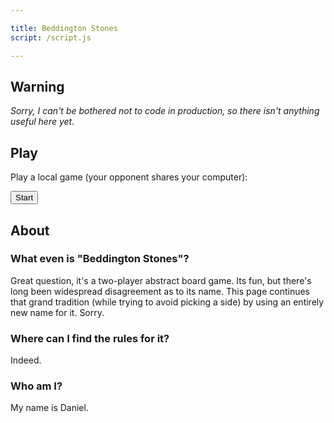 ```yaml
---

title: Beddington Stones
script: /script.js

---
```


## Warning
_Sorry, I can't be bothered not to code in production, so there isn't anything useful here yet._

## Play

<div id="local-menu" markdown="1">

Play a local game (your opponent shares your computer):

<button type="button" id="local-start-button">Start</button>

</div>

<!-- All the "Play" stuff after this (not including the game itself) are PeerJS non-working code. Kindly ignore. -->

<div id="nickname" style="display: none;" markdown="1">

Enter a nickname to get started:

<input type="text" id="nickname-text">
<button type="button" id="nickname-button">Go</button>

</div>

<div id="lobby-mainmenu" style="display: none;" markdown="1">

Start a new game, or join a game a friend has started:

<button type="button" id="start-button">Start</button>
<button type="button" id="join-button">Join</button>

</div>

<div id="lobby-start" style="display: none;" markdown="1">

Please give your opponent this code: <code id="player-code">... establishing connection ...</code>

The game will start as soon as they are ready.

</div>

<div id="lobby-join" style="display: none;" markdown="1">

Enter the code your opponent has given you:

<input type="text" id="player-code-text">
<button type="button" id="player-code-button">Go</button>

</div>

<div id="game" style="display: none;" >

<canvas id="game-canvas"></canvas>

</div>

## About

### What even is "Beddington Stones"?

Great question,
it's a two-player abstract board game.
Its fun,
but there's long been widespread disagreement as to its name.
This page continues that grand tradition
(while trying to avoid picking a side)
by using an entirely new name for it.
Sorry.

### Where can I find the rules for it?

Indeed.

### Who am I?

My name is Daniel.

<script src="https://unpkg.com/peerjs@1.0.0/dist/peerjs.min.js"></script>
<script src="{{ page.script | relative_url }}"></script>
